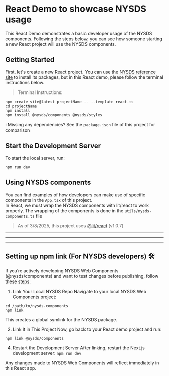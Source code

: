 # React Demo to showcase NYSDS usage
This React Demo demonstrates a basic developer usage of the NYSDS components. 
Following the steps below, you can see how someone starting a new React project will use the NYSDS components.

## Getting Started
First, let's create a new React project. You can use the [NYSDS reference site](https://designsystem.ny.gov/getting-started/developers/) to install its packages, but in this React demo, please follow the terminal instructions below.

> Terminal Instructions:
```
npm create vite@latest projectName -- --template react-ts
cd projectName
npm install
npm install @nysds/components @nysds/styles
```

ℹ️  Missing any dependencies? See the `package.json` file of this project for comparison

## Start the Development Server
To start the local server, run:
```
npm run dev
```

## Using NYSDS components
You can find examples of how developers can make use of specific components in the `App.tsx` of this project. \
In React, we must wrap the NYSDS components with lit/react to work properly. The wrapping of the components is done in the `utils/nysds-components.ts` file
> As of 3/8/2025, this project uses [@lit/react](https://lit.dev/docs/frameworks/react/) (v1.0.7)

---
---
---

## Setting up npm link (For NYSDS developers) 🛠️
If you’re actively developing NYSDS Web Components (@nysds/components) and want to test changes before publishing, follow these steps:

1. Link Your Local NYSDS Repo
Navigate to your local NYSDS Web Components project:
```
cd /path/to/nysds-components
npm link
```
This creates a global symlink for the NYSDS package.

2. Link It in This Project
Now, go back to your React demo project and run:
```
npm link @nysds/components
```

4. Restart the Development Server
After linking, restart the Next.js development server:
`npm run dev`

Any changes made to NYSDS Web Components will reflect immediately in this React app.
